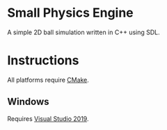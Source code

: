 # Small Physics Engine

A simple 2D ball simulation written in C++ using SDL.

# Instructions

All platforms require [CMake](https://cmake.org/download/).

## Windows

Requires [Visual Studio 2019](https://visualstudio.microsoft.com/).
